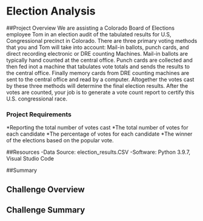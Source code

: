 # Election Analysis
##Project Overview
We are assisting a Colorado Board of Elections employee Tom in an election audit of the tabulated results for U.S, Congressional precinct in Colorado. There are three primary voting methods that you and Tom will take into account: Mail-in ballots, punch cards, and direct recording electronic or DRE counting Machines. Mail-in ballots are typically hand counted at the central office. Punch cards are collected and then fed inot a machine that tabulates vote totals and sends the results to the central office. Finally memory cards from DRE counting machines are sent to the central office and read by a computer. Altogether the votes cast by these three methods will determine the final election results. After the votes are counted, your job is to generate a vote count report to certify this U.S. congressional race.

### Project Requirements
*Reporting the total number of votes cast
*The total number of votes for each candidate
*The percentage of votes for each candidate
*The winner of the elections based on the popular vote. 

##Resources
-Data Source: election_results.CSV
-Software: Python 3.9.7, Visual Studio Code 
 
 ##Summary
 ## Challenge Overview
 
 ## Challenge Summary
